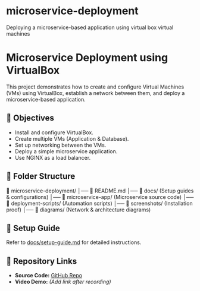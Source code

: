 # microservice-deployment
 Deploying a microservice-based application using virtual box virtual machines


# Microservice Deployment using VirtualBox
This project demonstrates how to create and configure Virtual Machines (VMs) using VirtualBox, establish a network between them, and deploy a microservice-based application.

## 🚀 Objectives
- Install and configure VirtualBox.
- Create multiple VMs (Application & Database).
- Set up networking between the VMs.
- Deploy a simple microservice application.
- Use NGINX as a load balancer.

## 📂 Folder Structure
📂 microservice-deployment/ │── 📜 README.md │── 📂 docs/ (Setup guides & configurations) │── 📂 microservice-app/ (Microservice source code) │── 📂 deployment-scripts/ (Automation scripts) │── 📂 screenshots/ (Installation proof) │── 📂 diagrams/ (Network & architecture diagrams)


## 📌 Setup Guide
Refer to [docs/setup-guide.md](docs/setup-guide.md) for detailed instructions.

## 🔗 Repository Links
- **Source Code:** [GitHub Repo](https://github.com/RubyMythiliM/microservice-deployment)
- **Video Demo:** _(Add link after recording)_

